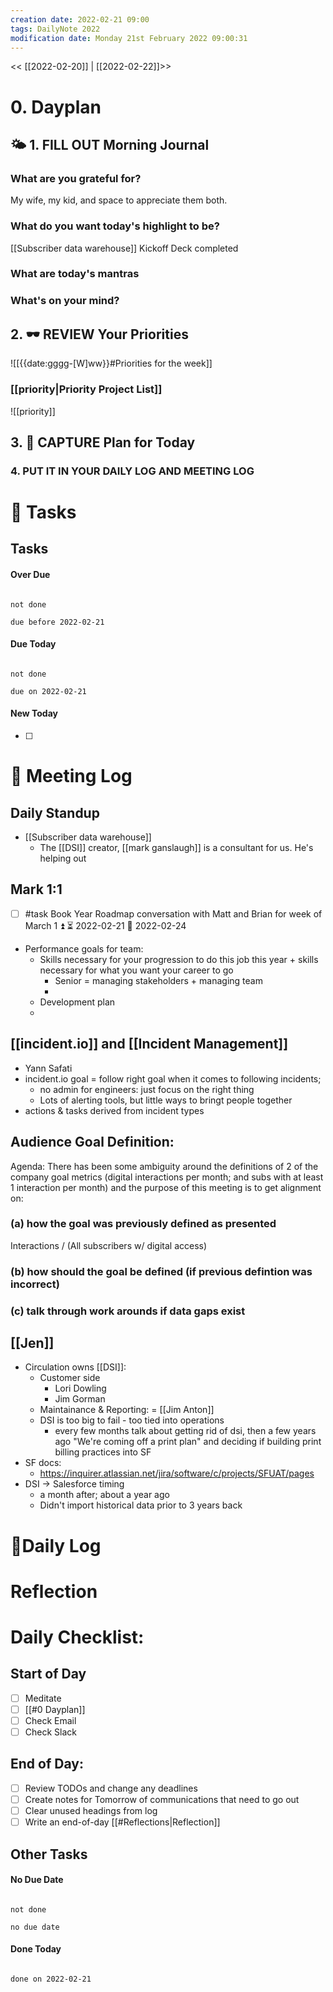 ```yaml
---
creation date: 2022-02-21 09:00
tags: DailyNote 2022
modification date: Monday 21st February 2022 09:00:31
---
```


<< [[2022-02-20]] | [[2022-02-22]]>>
# 0. Dayplan 
## 🌤 1. **FILL OUT** Morning Journal
### What are you grateful for?
My wife, my kid, and space to appreciate them both.

### What do you want today's highlight to be?
[[Subscriber data warehouse]] Kickoff Deck completed


### What are today's mantras


### What's on your mind?


## 2. 🕶 **REVIEW** Your Priorities
![[{{date:gggg-[W]ww}}#Priorities for the week]]
### [[priority|Priority Project List]] 
![[priority]]

## 3. 📆 **CAPTURE** Plan for Today

### 4. PUT IT IN YOUR DAILY LOG AND MEETING LOG



# 📝 Tasks
## Tasks

#### Over Due

```tasks

not done

due before 2022-02-21

```

#### Due Today

```tasks

not done

due on 2022-02-21

```

#### New Today

- [ ]

# 📰 Meeting Log
## Daily Standup
- [[Subscriber data warehouse]]
	- The [[DSI]] creator, [[mark ganslaugh]] is a consultant for us. He's helping out 

## Mark 1:1

- [ ] #task Book Year Roadmap conversation with Matt and Brian for week of March 1 ⏫ ⏳ 2022-02-21 📅 2022-02-24
- Performance goals for team:
	- Skills necessary for your progression to do this job this year + skills necessary for what you want your career to go
		- Senior = managing stakeholders + managing team
		- 
	- Development plan
	- 

## [[incident.io]] and [[Incident Management]]
- Yann Safati
- incident.io goal = follow right goal when it comes to following incidents;
	- no admin for engineers: just focus on the right thing
	- Lots of alerting tools, but little ways to bringt people together
- actions & tasks derived from incident types


## Audience Goal Definition:
Agenda:
There has been some ambiguity around the definitions of 2 of the company goal metrics (digital interactions per month; and subs with at least 1 interaction per month) and the purpose of this meeting is to get alignment on:
### (a) how the goal was previously defined as presented 
Interactions / (All subscribers w/ digital access)

### (b) how should the goal be defined (if previous defintion was incorrect) 

### (c) talk through work arounds if data gaps exist

## [[Jen]]
- Circulation owns [[DSI]]:
	- Customer side
		- Lori Dowling
		- Jim Gorman
	- Maintainance & Reporting: = [[Jim Anton]]
	- DSI is too big to fail - too tied into operations
		- every few months talk about getting rid of dsi, then a few years ago "We're coming off a print plan" and deciding if building print billing practices into SF
- SF docs:
	- https://inquirer.atlassian.net/jira/software/c/projects/SFUAT/pages
- DSI -> Salesforce timing
	- a month after; about a year ago
	- Didn't import historical data prior to 3 years back


# 📓Daily Log

# Reflection

# Daily Checklist:
## Start of Day
- [ ] Meditate
- [ ] [[#0 Dayplan]]
- [ ] Check Email
- [ ] Check Slack

## End of Day:
- [ ] Review TODOs and change any deadlines
- [ ] Create notes for Tomorrow of communications that need to go out
- [ ] Clear unused headings from log
- [ ] Write an end-of-day [[#Reflections|Reflection]]

## Other Tasks

#### No Due Date

```tasks

not done

no due date

```

#### Done Today

```tasks

done on 2022-02-21

```




